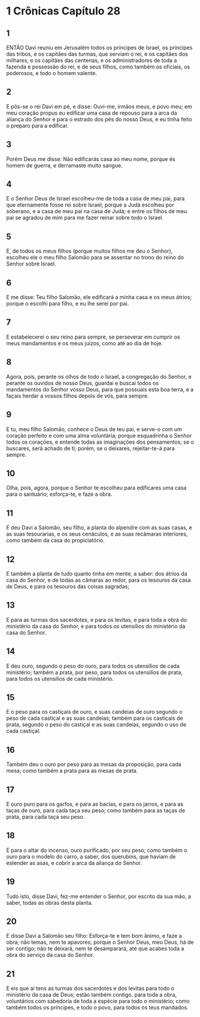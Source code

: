 # 1 Crônicas Capítulo 28

## 1
ENTÃO Davi reuniu em Jerusalém todos os príncipes de Israel, os príncipes das tribos, e os capitães das turmas, que serviam o rei, e os capitães dos milhares, e os capitães das centenas, e os administradores de toda a fazenda e possessão do rei, e de seus filhos, como também os oficiais, os poderosos, e todo o homem valente.

## 2
E pôs-se o rei Davi em pé, e disse: Ouvi-me, irmãos meus, e povo meu; em meu coração propus eu edificar uma casa de repouso para a arca da aliança do Senhor e para o estrado dos pés do nosso Deus, e eu tinha feito o preparo para a edificar.

## 3
Porém Deus me disse: Não edificarás casa ao meu nome, porque és homem de guerra, e derramaste muito sangue.

## 4
E o Senhor Deus de Israel escolheu-me de toda a casa de meu pai, para que eternamente fosse rei sobre Israel; porque a Judá escolheu por soberano, e a casa de meu pai na casa de Judá; e entre os filhos de meu pai se agradou de mim para me fazer reinar sobre todo o Israel.

## 5
E, de todos os meus filhos (porque muitos filhos me deu o Senhor), escolheu ele o meu filho Salomão para se assentar no trono do reino do Senhor sobre Israel.

## 6
E me disse: Teu filho Salomão, ele edificará a minha casa e os meus átrios; porque o escolhi para filho, e eu lhe serei por pai.

## 7
E estabelecerei o seu reino para sempre, se perseverar em cumprir os meus mandamentos e os meus juízos, como até ao dia de hoje.

## 8
Agora, pois, perante os olhos de todo o Israel, a congregação do Senhor, e perante os ouvidos de nosso Deus, guardai e buscai todos os mandamentos do Senhor vosso Deus, para que possuais esta boa terra, e a façais herdar a vossos filhos depois de vós, para sempre.

## 9
E tu, meu filho Salomão, conhece o Deus de teu pai, e serve-o com um coração perfeito e com uma alma voluntária; porque esquadrinha o Senhor todos os corações, e entende todas as imaginações dos pensamentos; se o buscares, será achado de ti; porém, se o deixares, rejeitar-te-á para sempre.

## 10
Olha, pois, agora, porque o Senhor te escolheu para edificares uma casa para o santuário; esforça-te, e faze a obra.

## 11
E deu Davi a Salomão, seu filho, a planta do alpendre com as suas casas, e as suas tesourarias, e os seus cenáculos, e as suas recâmaras interiores, como também da casa do propiciatório.

## 12
E também a planta de tudo quanto tinha em mente, a saber: dos átrios da casa do Senhor, e de todas as câmaras ao redor, para os tesouros da casa de Deus, e para os tesouros das coisas sagradas;

## 13
E para as turmas dos sacerdotes, e para os levitas, e para toda a obra do ministério da casa do Senhor, e para todos os utensílios do ministério da casa do Senhor.

## 14
E deu ouro, segundo o peso do ouro, para todos os utensílios de cada ministério; também a prata, por peso, para todos os utensílios de prata, para todos os utensílios de cada ministério.

## 15
E o peso para os castiçais de ouro, e suas candeias de ouro segundo o peso de cada castiçal e as suas candeias; também para os castiçais de prata, segundo o peso do castiçal e as suas candeias, segundo o uso de cada castiçal.

## 16
Também deu o ouro por peso para as mesas da proposição, para cada mesa; como também a prata para as mesas de prata.

## 17
E ouro puro para os garfos, e para as bacias, e para os jarros, e para as taças de ouro, para cada taça seu peso; como também para as taças de prata, para cada taça seu peso.

## 18
E para o altar do incenso, ouro purificado, por seu peso; como também o ouro para o modelo do carro, a saber, dos querubins, que haviam de estender as asas, e cobrir a arca da aliança do Senhor.

## 19
Tudo isto, disse Davi, fez-me entender o Senhor, por escrito da sua mão, a saber, todas as obras desta planta.

## 20
E disse Davi a Salomão seu filho: Esforça-te e tem bom ânimo, e faze a obra; não temas, nem te apavores; porque o Senhor Deus, meu Deus, há de ser contigo; não te deixará, nem te desamparará, até que acabes toda a obra do serviço da casa do Senhor.

## 21
E eis que aí tens as turmas dos sacerdotes e dos levitas para todo o ministério da casa de Deus; estão também contigo, para toda a obra, voluntários com sabedoria de toda a espécie para todo o ministério; como também todos os príncipes, e todo o povo, para todos os teus mandados.


